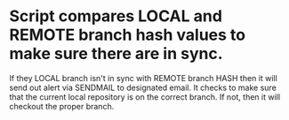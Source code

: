 # Script compares LOCAL and REMOTE branch hash values to make sure there are in sync.
If they LOCAL branch isn't in sync with REMOTE branch HASH then it will send out alert via SENDMAIL to designated email.
It checks to make sure that the current local repository is on the correct branch. If not, then it will checkout the proper branch.
